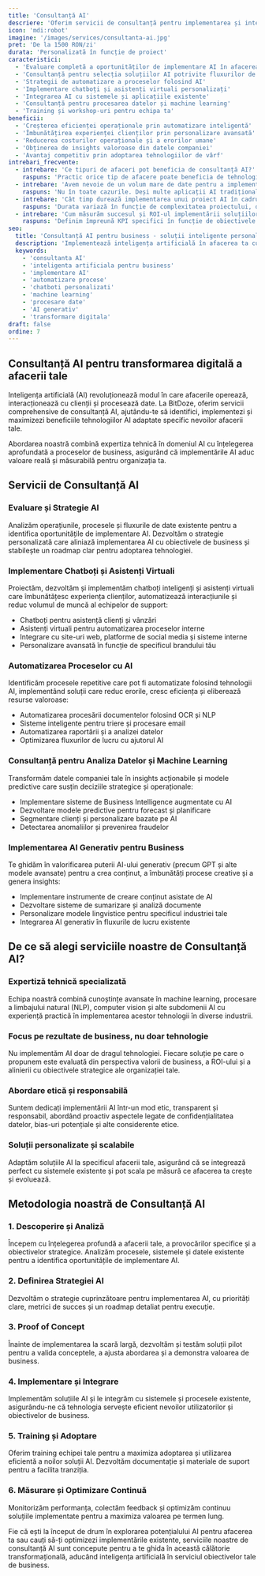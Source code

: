 ```yaml
---
title: 'Consultanță AI'
descriere: 'Oferim servicii de consultanță pentru implementarea și integrarea tehnologiilor de inteligență artificială adaptate nevoilor specifice ale afacerii tale.'
icon: 'mdi:robot'
imagine: '/images/services/consultanta-ai.jpg'
pret: 'De la 1500 RON/zi'
durata: 'Personalizată în funcție de proiect'
caracteristici:
  - 'Evaluare completă a oportunităților de implementare AI în afacerea ta'
  - 'Consultanță pentru selecția soluțiilor AI potrivite fluxurilor de lucru existente'
  - 'Strategii de automatizare a proceselor folosind AI'
  - 'Implementare chatboți și asistenți virtuali personalizați'
  - 'Integrarea AI cu sistemele și aplicațiile existente'
  - 'Consultanță pentru procesarea datelor și machine learning'
  - 'Training și workshop-uri pentru echipa ta'
beneficii:
  - 'Creșterea eficienței operaționale prin automatizare inteligentă'
  - 'Îmbunătățirea experienței clienților prin personalizare avansată'
  - 'Reducerea costurilor operaționale și a erorilor umane'
  - 'Obținerea de insights valoroase din datele companiei'
  - 'Avantaj competitiv prin adoptarea tehnologiilor de vârf'
intrebari_frecvente:
  - intrebare: 'Ce tipuri de afaceri pot beneficia de consultanță AI?'
    raspuns: 'Practic orice tip de afacere poate beneficia de tehnologiile AI, de la IMM-uri la corporații: retaileri (pentru personalizarea recomandărilor), companii de servicii (pentru automatizarea proceselor și chatboți), producție (pentru optimizarea lanțurilor de aprovizionare și predictive maintenance), sănătate (pentru diagnosticare asistată), etc. Evaluăm specific unde poate AI-ul să aducă cea mai mare valoare pentru afacerea ta.'
  - intrebare: 'Avem nevoie de un volum mare de date pentru a implementa soluții AI?'
    raspuns: 'Nu în toate cazurile. Deși multe aplicații AI tradiționale necesită volume mari de date, există acum soluții moderne de AI generativ și sisteme pre-antrenate care pot fi adaptate afacerii tale cu un volum redus de date. În plus, putem implementa strategii pentru colectarea și structurarea eficientă a datelor necesare pentru viitoare implementări AI.'
  - intrebare: 'Cât timp durează implementarea unui proiect AI în cadrul companiei noastre?'
    raspuns: 'Durata variază în funcție de complexitatea proiectului, disponibilitatea datelor și gradul de integrare cu sistemele existente. Un proiect simplu, cum ar fi implementarea unui chatbot de bază, poate dura 2-4 săptămâni. Proiectele complexe, care implică analize predictive sau automatizarea unor procese complete, pot dura 3-6 luni. Oferim întotdeauna un timeline detaliat după evaluarea inițială.'
  - intrebare: 'Cum măsurăm succesul și ROI-ul implementării soluțiilor AI?'
    raspuns: 'Definim împreună KPI specifici în funcție de obiectivele proiectului: reducerea timpului pentru anumite procese, îmbunătățirea satisfacției clienților, creșterea ratei de conversie, reducerea costurilor operaționale, etc. Implementăm sisteme de măsurare pentru a urmări acești indicatori și a calcula ROI-ul real. De asemenea, realizăm evaluări regulate pentru a optimiza continuu soluțiile implementate.'
seo:
  title: 'Consultanță AI pentru business - soluții inteligente personalizate'
  description: 'Implementează inteligența artificială în afacerea ta cu serviciile noastre de consultanță AI. Automatizare inteligentă, chatboți personalizați și soluții AI adaptate nevoilor tale.'
  keywords:
    - 'consultanta AI'
    - 'inteligenta artificiala pentru business'
    - 'implementare AI'
    - 'automatizare procese'
    - 'chatboti personalizati'
    - 'machine learning'
    - 'procesare date'
    - 'AI generativ'
    - 'transformare digitala'
draft: false
ordine: 7
---
```


## Consultanță AI pentru transformarea digitală a afacerii tale

Inteligența artificială (AI) revoluționează modul în care afacerile operează, interacționează cu clienții și procesează date. La BitDoze, oferim servicii comprehensive de consultanță AI, ajutându-te să identifici, implementezi și maximizezi beneficiile tehnologiilor AI adaptate specific nevoilor afacerii tale.

Abordarea noastră combină expertiza tehnică în domeniul AI cu înțelegerea aprofundată a proceselor de business, asigurând că implementările AI aduc valoare reală și măsurabilă pentru organizația ta.

## Servicii de Consultanță AI

### Evaluare și Strategie AI

Analizăm operațiunile, procesele și fluxurile de date existente pentru a identifica oportunitățile de implementare AI. Dezvoltăm o strategie personalizată care aliniază implementarea AI cu obiectivele de business și stabilește un roadmap clar pentru adoptarea tehnologiei.

### Implementare Chatboți și Asistenți Virtuali

Proiectăm, dezvoltăm și implementăm chatboți inteligenți și asistenți virtuali care îmbunătățesc experiența clienților, automatizează interacțiunile și reduc volumul de muncă al echipelor de support:

- Chatboți pentru asistență clienți și vânzări
- Asistenți virtuali pentru automatizarea proceselor interne
- Integrare cu site-uri web, platforme de social media și sisteme interne
- Personalizare avansată în funcție de specificul brandului tău

### Automatizarea Proceselor cu AI

Identificăm procesele repetitive care pot fi automatizate folosind tehnologii AI, implementând soluții care reduc erorile, cresc eficiența și eliberează resurse valoroase:

- Automatizarea procesării documentelor folosind OCR și NLP
- Sisteme inteligente pentru triere și procesare email
- Automatizarea raportării și a analizei datelor
- Optimizarea fluxurilor de lucru cu ajutorul AI

### Consultanță pentru Analiza Datelor și Machine Learning

Transformăm datele companiei tale în insights acționabile și modele predictive care susțin deciziile strategice și operaționale:

- Implementare sisteme de Business Intelligence augmentate cu AI
- Dezvoltare modele predictive pentru forecast și planificare
- Segmentare clienți și personalizare bazate pe AI
- Detectarea anomaliilor și prevenirea fraudelor

### Implementarea AI Generativ pentru Business

Te ghidăm în valorificarea puterii AI-ului generativ (precum GPT și alte modele avansate) pentru a crea conținut, a îmbunătăți procese creative și a genera insights:

- Implementare instrumente de creare conținut asistate de AI
- Dezvoltare sisteme de sumarizare și analiză documente
- Personalizare modele lingvistice pentru specificul industriei tale
- Integrarea AI generativ în fluxurile de lucru existente

## De ce să alegi serviciile noastre de Consultanță AI?

### Expertiză tehnică specializată

Echipa noastră combină cunoștințe avansate în machine learning, procesare a limbajului natural (NLP), computer vision și alte subdomenii AI cu experiență practică în implementarea acestor tehnologii în diverse industrii.

### Focus pe rezultate de business, nu doar tehnologie

Nu implementăm AI doar de dragul tehnologiei. Fiecare soluție pe care o propunem este evaluată din perspectiva valorii de business, a ROI-ului și a alinierii cu obiectivele strategice ale organizației tale.

### Abordare etică și responsabilă

Suntem dedicați implementării AI într-un mod etic, transparent și responsabil, abordând proactiv aspectele legate de confidențialitatea datelor, bias-uri potențiale și alte considerente etice.

### Soluții personalizate și scalabile

Adaptăm soluțiile AI la specificul afacerii tale, asigurând că se integrează perfect cu sistemele existente și pot scala pe măsură ce afacerea ta crește și evoluează.

## Metodologia noastră de Consultanță AI

### 1. Descoperire și Analiză

Începem cu înțelegerea profundă a afacerii tale, a provocărilor specifice și a obiectivelor strategice. Analizăm procesele, sistemele și datele existente pentru a identifica oportunitățile de implementare AI.

### 2. Definirea Strategiei AI

Dezvoltăm o strategie cuprinzătoare pentru implementarea AI, cu priorități clare, metrici de succes și un roadmap detaliat pentru execuție.

### 3. Proof of Concept

Înainte de implementarea la scară largă, dezvoltăm și testăm soluții pilot pentru a valida conceptele, a ajusta abordarea și a demonstra valoarea de business.

### 4. Implementare și Integrare

Implementăm soluțiile AI și le integrăm cu sistemele și procesele existente, asigurându-ne că tehnologia servește eficient nevoilor utilizatorilor și obiectivelor de business.

### 5. Training și Adoptare

Oferim training echipei tale pentru a maximiza adoptarea și utilizarea eficientă a noilor soluții AI. Dezvoltăm documentație și materiale de suport pentru a facilita tranziția.

### 6. Măsurare și Optimizare Continuă

Monitorizăm performanța, colectăm feedback și optimizăm continuu soluțiile implementate pentru a maximiza valoarea pe termen lung.

Fie că ești la început de drum în explorarea potențialului AI pentru afacerea ta sau cauți să-ți optimizezi implementările existente, serviciile noastre de consultanță AI sunt concepute pentru a te ghida în această călătorie transformațională, aducând inteligența artificială în serviciul obiectivelor tale de business.
